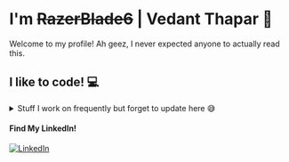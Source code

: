 # I'm ~~RazerBlade6~~ | Vedant Thapar 👋

Welcome to my profile! Ah geez, I never expected anyone to actually read this.

<div>
  <h2>I like to code! 💻</h2>
  <details>
    <summary>Stuff I work on frequently but forget to update here 😅</summary>
    <ul>
      <li><a href= "https://github.com/RazerBlade6/ci-rs-lang">An Interpreter in Rust</a></li>
      <li><a href= "https://github.com/RazerBlade6/Microprocessors-and-Interfacing">Microprocessors Code</a></li>
      <li><a href= "https://github.com/RazerBlade6/Data-Structures-and-Algos">APIs for common Data Structures in C</a></li>
      <li><a href = "https://github.com/RazerBlade6/roti-os">An OS in Rust</a></li>
  </details>
</div>

<div>
  <h4>Find My LinkedIn!</h4>
  <a href = "https://www.linkedin.com/in/vedant-thapar-52b962304" target = "_blank"><img src = "https://img.shields.io/badge/LinkedIn-%230077B5.svg?&style=flat-square&logo=linkedin&logoColor=white" alt = "LinkedIn"></a>
</div>
